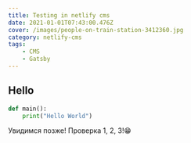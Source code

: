 ```yaml
---
title: Testing in netlify cms
date: 2021-01-01T07:43:00.476Z
cover: /images/people-on-train-station-3412360.jpg
category: netlify-cms
tags:
    - CMS
    - Gatsby
---
```

## Hello
```python
def main():
    print("Hello World")
```
Увидимся позже!
Проверка 1, 2, 3!😁
